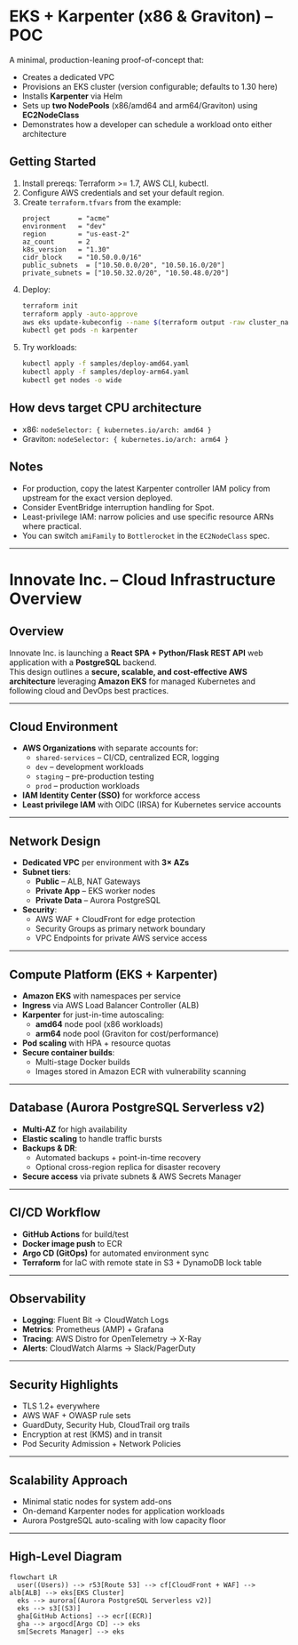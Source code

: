 # EKS + Karpenter (x86 & Graviton) – POC

A minimal, production-leaning proof-of-concept that:
- Creates a dedicated VPC
- Provisions an EKS cluster (version configurable; defaults to 1.30 here)
- Installs **Karpenter** via Helm
- Sets up **two NodePools** (x86/amd64 and arm64/Graviton) using **EC2NodeClass**
- Demonstrates how a developer can schedule a workload onto either architecture

## Getting Started
1. Install prereqs: Terraform >= 1.7, AWS CLI, kubectl.
2. Configure AWS credentials and set your default region.
3. Create `terraform.tfvars` from the example:
   ```hcl
   project       = "acme"
   environment   = "dev"
   region        = "us-east-2"
   az_count      = 2
   k8s_version   = "1.30"
   cidr_block    = "10.50.0.0/16"
   public_subnets  = ["10.50.0.0/20", "10.50.16.0/20"]
   private_subnets = ["10.50.32.0/20", "10.50.48.0/20"]
   ```
4. Deploy:
   ```bash
   terraform init
   terraform apply -auto-approve
   aws eks update-kubeconfig --name $(terraform output -raw cluster_name) --region $(terraform output -raw region)
   kubectl get pods -n karpenter
   ```
5. Try workloads:
   ```bash
   kubectl apply -f samples/deploy-amd64.yaml
   kubectl apply -f samples/deploy-arm64.yaml
   kubectl get nodes -o wide
   ```

## How devs target CPU architecture
- x86: `nodeSelector: { kubernetes.io/arch: amd64 }`
- Graviton: `nodeSelector: { kubernetes.io/arch: arm64 }`

## Notes
- For production, copy the latest Karpenter controller IAM policy from upstream for the exact version deployed.
- Consider EventBridge interruption handling for Spot.
- Least-privilege IAM: narrow policies and use specific resource ARNs where practical.
- You can switch `amiFamily` to `Bottlerocket` in the `EC2NodeClass` spec.

---------------------------------------------------------------------------------------------------------------------------------------------------------------------------------------------------


# Innovate Inc. – Cloud Infrastructure Overview

##  Overview
Innovate Inc. is launching a **React SPA + Python/Flask REST API** web application with a **PostgreSQL** backend.  
This design outlines a **secure, scalable, and cost-effective AWS architecture** leveraging **Amazon EKS** for managed Kubernetes and following cloud and DevOps best practices.

---

##  Cloud Environment
- **AWS Organizations** with separate accounts for:
  - `shared-services` – CI/CD, centralized ECR, logging
  - `dev` – development workloads
  - `staging` – pre-production testing
  - `prod` – production workloads
- **IAM Identity Center (SSO)** for workforce access
- **Least privilege IAM** with OIDC (IRSA) for Kubernetes service accounts

---

##  Network Design
- **Dedicated VPC** per environment with **3× AZs**
- **Subnet tiers**:
  - **Public** – ALB, NAT Gateways
  - **Private App** – EKS worker nodes
  - **Private Data** – Aurora PostgreSQL
- **Security**:
  - AWS WAF + CloudFront for edge protection
  - Security Groups as primary network boundary
  - VPC Endpoints for private AWS service access

---

##  Compute Platform (EKS + Karpenter)
- **Amazon EKS** with namespaces per service
- **Ingress** via AWS Load Balancer Controller (ALB)
- **Karpenter** for just-in-time autoscaling:
  - **amd64** node pool (x86 workloads)
  - **arm64** node pool (Graviton for cost/performance)
- **Pod scaling** with HPA + resource quotas
- **Secure container builds**:
  - Multi-stage Docker builds
  - Images stored in Amazon ECR with vulnerability scanning

---

##  Database (Aurora PostgreSQL Serverless v2)
- **Multi-AZ** for high availability
- **Elastic scaling** to handle traffic bursts
- **Backups & DR**:
  - Automated backups + point-in-time recovery
  - Optional cross-region replica for disaster recovery
- **Secure access** via private subnets & AWS Secrets Manager

---

##  CI/CD Workflow
- **GitHub Actions** for build/test
- **Docker image push** to ECR
- **Argo CD (GitOps)** for automated environment sync
- **Terraform** for IaC with remote state in S3 + DynamoDB lock table

---

##  Observability
- **Logging**: Fluent Bit → CloudWatch Logs
- **Metrics**: Prometheus (AMP) + Grafana
- **Tracing**: AWS Distro for OpenTelemetry → X-Ray
- **Alerts**: CloudWatch Alarms → Slack/PagerDuty

---

##  Security Highlights
- TLS 1.2+ everywhere
- AWS WAF + OWASP rule sets
- GuardDuty, Security Hub, CloudTrail org trails
- Encryption at rest (KMS) and in transit
- Pod Security Admission + Network Policies

---

##  Scalability Approach
- Minimal static nodes for system add-ons
- On-demand Karpenter nodes for application workloads
- Aurora PostgreSQL auto-scaling with low capacity floor

---

##  High-Level Diagram
```mermaid
flowchart LR
  user((Users)) --> r53[Route 53] --> cf[CloudFront + WAF] --> alb[ALB] --> eks[EKS Cluster]
  eks --> aurora[(Aurora PostgreSQL Serverless v2)]
  eks --> s3[(S3)]
  gha[GitHub Actions] --> ecr[(ECR)]
  gha --> argocd[Argo CD] --> eks
  sm[Secrets Manager] --> eks
```
